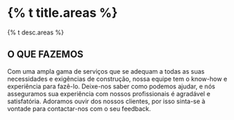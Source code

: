 <div class="wrap mb">

  <h1>{% t title.areas %}</h1>
  <p>{% t desc.areas %}</p>

</div>

## O QUE FAZEMOS

Com uma ampla gama de serviços que se adequam a todas as suas necessidades e exigências de construção, nossa equipe tem o know-how e experiência para fazê-lo. Deixe-nos saber como podemos ajudar, e nós asseguramos sua experiência com nossos profissionais é agradável e satisfatória. Adoramos ouvir dos nossos clientes, por isso sinta-se à vontade para contactar-nos com o seu feedback.